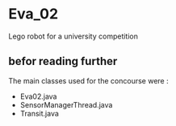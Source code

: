 # Eva_02
Lego robot for a university competition
## befor reading further
The main classes used for the concourse were : 
  - Eva02.java
  - SensorManagerThread.java
  - Transit.java

